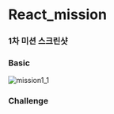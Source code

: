 # React_mission
### 1차 미션 스크린샷
### Basic
![mission1_1](https://user-images.githubusercontent.com/82483908/155072376-8e3d05f1-a776-4447-998e-5baf6e87804b.jpg)
### Challenge
